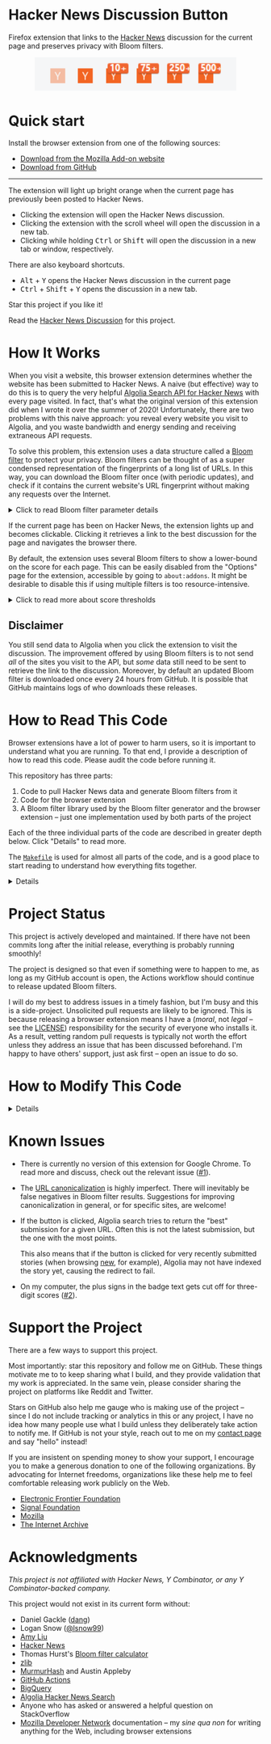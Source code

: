 # Hacker News Discussion Button

Firefox extension that links to the [Hacker News](https://news.ycombinator.com)
discussion for the current page and preserves privacy with Bloom filters.

<div align="center">
<a href="https://github.com/jstrieb/hackernews-button/releases/latest/download/hackernews-button.xpi">
<img alt="Screenshot" width="400" src="https://github.com/jstrieb/hackernews-button/blob/master/doc/screenshot.png" />
</a>
</div>



# Quick start

Install the browser extension from one of the following sources:
- [Download from the Mozilla Add-on website](https://addons.mozilla.org/en-US/firefox/addon/hacker-news-discussion-button/)
- [Download from GitHub](https://github.com/jstrieb/hackernews-button/releases/latest/download/hackernews-button.xpi)

---

The extension will light up bright orange when the current page has previously
been posted to Hacker News.
- Clicking the extension will open the Hacker News discussion.
- Clicking the extension with the scroll wheel will open the discussion in a
  new tab.
- Clicking while holding <kbd>Ctrl</kbd> or <kbd>Shift</kbd> will open the
  discussion in a new tab or window, respectively.

There are also keyboard shortcuts.
- <kbd>Alt</kbd> + <kbd>Y</kbd> opens the Hacker News discussion in the current
  page
- <kbd>Ctrl</kbd> + <kbd>Shift</kbd> + <kbd>Y</kbd> opens the discussion in a
  new tab.

Star this project if you like it!

Read the [Hacker News Discussion](https://news.ycombinator.com/item?id=26301600)
for this project.



# How It Works

When you visit a website, this browser extension determines whether the website
has been submitted to Hacker News. A naive (but effective) way to do this is to
query the very helpful [Algolia Search API for Hacker
News](https://hn.algolia.com/api) with every page visited. In fact, that's what
the original version of this extension did when I wrote it over the summer of
2020! Unfortunately, there are two problems with this naive approach: you
reveal every website you visit to Algolia, and you waste bandwidth and energy
sending and receiving extraneous API requests.

To solve this problem, this extension uses a data structure called a [Bloom
filter](https://en.wikipedia.org/wiki/Bloom_filter) to protect your privacy.
Bloom filters can be thought of as a super condensed representation of the
fingerprints of a long list of URLs. In this way, you can download the Bloom
filter once (with periodic updates), and check if it contains the current
website's URL fingerprint without making any requests over the Internet.

<details>

<summary>Click to read Bloom filter parameter details</summary>

Bloom filters are probabilistic data structures, which means that when you
query whether a string is in the set represented by the Bloom filter, the
response from the data structure is either "no," or "probably yes." Bloom
filters have two parameters that can be tuned to minimize the likelihood of
false positive results: the size of the filter (the number of bits), and the
number of hashes used to obtain a fingerprint of each item.

Based on calculations performed using this [Bloom filter
calculator](https://hur.st/bloomfilter/?n=4M&p=&m=16MiB&k=23), the Bloom
filters used by this Firefox extension occupy 16MB of space and use 23 hash
functions. Since (at the time of this release) there are approximately 4
million submitted Hacker News stories, this gives a 1 in 10 million chance of a
false positive match on the Bloom filter. This probability gradually increases
to 1 in 26,000 as the number of submissions approaches 6 million, and becomes 1
in 850 by the time there have been 8 million Hacker News story submissions. At
that point, it will likely be worthwhile to consider increasing the size of the
Bloom filter.

16MB was chosen as the Bloom filter size, and the number of hashes was adjusted
around it. This size is convenient because it is not too large for an initial
download of multiple Bloom filters. Additionally, 16MB Bloom filters
representing smaller time windows (e.g. submissions from the last 24 hours) are
very sparse, and thus compress extremely well. For example, the Bloom filter
representing submissions from the last 24 hours compresses from 16MB to about
50KB. Though the false positive rate could be further reduced and
future-proofed, doubling the Bloom filter size to 32MB is a significant
increase, even with compression.

---

</details>

If the current page has been on Hacker News, the extension lights up and
becomes clickable. Clicking it retrieves a link to the best discussion for the
page and navigates the browser there.

By default, the extension uses several Bloom filters to show a lower-bound on
the score for each page. This can be easily disabled from the "Options" page
for the extension, accessible by going to `about:addons`. It might be desirable
to disable this if using multiple filters is too resource-intensive.

<details>

<summary>Click to read more about score thresholds</summary>

It seemed reasonable to use at most five distinct Bloom filters. Because they
become increasingly sparse as the number of stories in the Bloom filter
decreases, they compress well, so adding additional Bloom filters doesn't have
a massive impact on the total amount of data downloaded.

On the other hand, uncompressed, they total `5 * 16MB = 80MB` in memory – more
than this seemed unreasonable. 

The five thresholds for the Bloom filters were chosen mostly by eye, but
validated and tuned using analysis of the dataset. 

| Range | Count |
| --- | --- |
| 0-10	| 3381917 |
| 10-75 | 300300 |
| 75-250 | 121291 |
| 250-500 | 25739 |
| 500+ | 7948 |

<img alt="Bloom filter score range visualization" src="https://github.com/jstrieb/hackernews-button/blob/master/doc/range-chart.svg" />

As of February 28, 2021, the ranges have an approximately logarithmically
decreasing number of entries. This is desirable because this mirrors the true
distribution of the data, which is also approximately logarithmic. It also
allows for acceptably sensible, informative score ranges.

<img alt="Aggregate Hacker News story scores" src="https://github.com/jstrieb/hackernews-button/blob/master/doc/scores-chart.svg" />

The data used for this analysis can be viewed
[here](https://docs.google.com/spreadsheets/d/1s41DRN3MrifjcqeYql88WAQH6nySIUYWs4NLUzDg7wM/edit?usp=sharing).
It was generated with the following BigQuery SQL query, and the thresholds were
tuned in the spreadsheet.

``` sql
SELECT
  score,
  COUNT(score) AS count
FROM
  `bigquery-public-data.hacker_news.full`
WHERE
  score IS NOT NULL
  AND score != 0
GROUP BY
  score
ORDER BY
  score
```

</details>

## Disclaimer

You still send data to Algolia when you click the extension to visit the
discussion. The improvement offered by using Bloom filters is to not send *all*
of the sites you visit to the API, but *some* data still need to be sent to
retrieve the link to the discussion. Moreover, by default an updated Bloom
filter is downloaded once every 24 hours from GitHub. It is possible that
GitHub maintains logs of who downloads these releases.



# How to Read This Code

Browser extensions have a lot of power to harm users, so it is important to
understand what you are running. To that end, I provide a description of how to
read this code. Please audit the code before running it.

This repository has three parts: 
1. Code to pull Hacker News data and generate Bloom filters from it
2. Code for the browser extension
3. A Bloom filter library used by the Bloom filter generator and the browser
   extension – just one implementation used by both parts of the project

Each of the three individual parts of the code are described in greater depth
below. Click "Details" to read more.

The
[`Makefile`](https://github.com/jstrieb/hackernews-button/blob/master/Makefile)
is used for almost all parts of the code, and is a good place to start reading
to understand how everything fits together.

<details>

<summary>Details</summary>

## Bloom Filter Library

Files to read:

- [`bloom-filter/bloom.c`](https://github.com/jstrieb/hackernews-button/blob/master/bloom-filter/bloom.c)
- [`test/bloom-test.c`](https://github.com/jstrieb/hackernews-button/blob/master/test/bloom-test.c)

The code for Bloom filters is implemented in C. This code is used in a
command-line C program to generate Bloom filters, which is compiled using
`gcc`. It is also used by the browser extension in a wrapper library, which is
compiled to WebAssembly using Emscripten (`emcc` in the `Makefile`).

The [`test`](https://github.com/jstrieb/hackernews-button/tree/master/test)
folder includes tests for various parts of the Bloom filter library to ensure
it is working as expected.

## Generating Bloom Filters

Files to read:

- [`.github/workflows/generate-bloomfilter.yml`](https://github.com/jstrieb/hackernews-button/blob/master/.github/workflows/generate-bloomfilter.yml)
- [`canonicalize.py`](https://github.com/jstrieb/hackernews-button/blob/master/canonicalize.py)
- [`bloom-filter/bloom-create.c`](https://github.com/jstrieb/hackernews-button/blob/master/bloom-filter/bloom-create.c)

Bloom filters are regularly regenerated on a schedule, mediated by a GitHub
Actions workflow. At a high level, this process pulls down relevant data from
the [Hacker News BigQuery
dataset](https://console.cloud.google.com/marketplace/details/y-combinator/hacker-news),
does some preprocessing, normalizes ("canonicalizes") URLs, and feeds them to
the command-line Bloom filter generator. Generated Bloom filters are uploaded
as [GitHub Releases](https://github.com/jstrieb/hackernews-button/releases) so
users running the extension can download the latest ones.

Since Bloom filters can only match exact strings, it is helpful to
"canonicalize" URLs so that there are fewer false negative results. In other
words, because multiple URLs often point to the same page,
[`canonicalize.py`](https://github.com/jstrieb/hackernews-button/blob/master/canonicalize.py)
is useful for ensuring that slightly different URLs submitted to Hacker News
for the current page still match in the Bloom filter. Unfortunately, this
process is inherently imperfect. Opening issues with suggested improvements to
the URL canonicalization process are appreciated!

For actually reading strings, adding them to Bloom filters, and writing
(compressed) Bloom filters, we compile and use
[`bloom-create.c`](https://github.com/jstrieb/hackernews-button/blob/master/bloom-filter/bloom-create.c).
This takes some command-line arguments, and then reads from standard input,
parses the line-delimited strings, and outputs a Bloom filter.

## Browser Extension

Files to read:

- [`manifest.json`](https://github.com/jstrieb/hackernews-button/blob/master/manifest.json)
- [`background.js`](https://github.com/jstrieb/hackernews-button/blob/master/background.js)
- [`bloom-wrap.js`](https://github.com/jstrieb/hackernews-button/blob/master/bloom-wrap.js)
- [`add-latest.js`](https://github.com/jstrieb/hackernews-button/blob/master/add-latest.js)

The
[manifest](https://github.com/jstrieb/hackernews-button/blob/master/manifest.json)
connects all parts of the extension together. It attaches keyboard commands to
events and runs a page with background scripts, which do most of the heavy
lifting. It also runs a small content script on `news.ycombinator.com` pages.

There are two important background scripts.
[`background.js`](https://github.com/jstrieb/hackernews-button/blob/master/background.js)
is responsible for displaying the browser extension and handling user
interaction.
[`bloom-wrap.js`](https://github.com/jstrieb/hackernews-button/blob/master/bloom-wrap.js)
makes the Bloom filter library (implemented in C) easily accessible from
JavaScript via low-level wrappers and high-level helper functions. It also
includes code that, when the browser starts and WebAssembly is ready, attempts
to either load a Bloom filter from local storage, or download the latest one
from GitHub. 

The content script that runs on `news.ycombinator.com` pages extracts "story"
URLs from the pages and adds them to the Bloom filter. This is useful because
the Bloom filters only update every 24 hours at most (as limited by the
frequency of BigQuery dataset updates), so adding stories to the Bloom filter
this way makes it possible to use the extension to view the discussion for
recently-submitted posts. This would otherwise not be possible until the Bloom
filter is updated many hours later.

Note that the `background.html` page also loads a script `bloom.js` that is not
in the repo. As per the
[`Makefile`](https://github.com/jstrieb/hackernews-button/blob/d365b2a1619cd139186d3a162b9dd6de0bc13b0a/Makefile#L98-L111),
this script is compiled from the Bloom filter C library using Emscripten.

</details>



# Project Status

This project is actively developed and maintained. If there have not been
commits long after the initial release, everything is probably running
smoothly!

The project is designed so that even if something were to happen to me, as long
as my GitHub account is open, the Actions workflow should continue to release
updated Bloom filters.

I will do my best to address issues in a timely fashion, but I'm busy and this
is a side-project. Unsolicited pull requests are likely to be ignored. This is
because releasing a browser extension means I have a (*moral*, not *legal*
– see the
[LICENSE](https://github.com/jstrieb/hackernews-button/blob/master/LICENSE))
responsibility for the security of everyone who installs it. As a result,
vetting random pull requests is typically not worth the effort unless they
address an issue that has been discussed beforehand. I'm happy to have others'
support, just ask first – open an issue to do so.



# How to Modify This Code

<details>

<summary>Details</summary>

1. Fork your own copy of the repository
2. [Create a new project](https://console.cloud.google.com/projectcreate) in
   BigQuery
3. Create a service account with the `BigQuery User` permission
4. Generate a JSON key
5. Enable Actions for the repository
6. Copy the JSON key into an Actions secret called `BQ_JSON` (under Settings >
   Secrets > Actions).
7. Make your fork public if you want to be able to access it unauthenticated
8. Change the repo to your liking, maintaining attribution and the LICENSE file!

</details>



# Known Issues

- There is currently no version of this extension for Google Chrome. To read
  more and discuss, check out the relevant issue
  ([#1](https://github.com/jstrieb/hackernews-button/issues/1)).
- The [URL
  canonicalization](https://github.com/jstrieb/hackernews-button/blob/master/canonicalize.py)
  is highly imperfect. There will inevitably be false negatives in Bloom filter
  results. Suggestions for improving canonicalization in general, or for
  specific sites, are welcome!
- If the button is clicked, Algolia search tries to return the "best"
  submission for a given URL. Often this is not the latest submission, but the
  one with the most points.

  This also means that if the button is clicked for very recently submitted
  stories (when browsing [new](https://news.ycombinator.com/newest), for
  example), Algolia may not have indexed the story yet, causing the redirect to
  fail.
- On my computer, the plus signs in the badge text gets cut off for three-digit
  scores ([#2](https://github.com/jstrieb/hackernews-button/issues/2)).



# Support the Project

There are a few ways to support this project.

Most importantly: star this repository and follow me on GitHub. These things
motivate me to to keep sharing what I build, and they provide validation that
my work is appreciated. In the same vein, please consider sharing the project
on platforms like Reddit and Twitter.

Stars on GitHub also help me gauge who is making use of the project – since I
do not include tracking or analytics in this or any project, I have no idea how
many people use what I build unless they deliberately take action to notify me.
If GitHub is not your style, reach out to me on my [contact
page](https://jstrieb.github.io/about/#contact) and say "hello" instead! 

If you are insistent on spending money to show your support, I encourage you to
make a generous donation to one of the following organizations. By advocating
for Internet freedoms, organizations like these help me to feel comfortable
releasing work publicly on the Web.

- [Electronic Frontier Foundation](https://supporters.eff.org/donate/)
- [Signal Foundation](https://signal.org/donate/)
- [Mozilla](https://donate.mozilla.org/en-US/)
- [The Internet Archive](https://archive.org/donate/index.php)



# Acknowledgments

*This project is not affiliated with Hacker News, Y Combinator, or any Y
Combinator-backed company.*

This project would not exist in its current form without:

- Daniel Gackle ([dang](https://news.ycombinator.com/user?id=dang))
- Logan Snow ([@lsnow99](https://github.com/lsnow99))
- [Amy Liu](https://www.linkedin.com/in/amyjl/)
- [Hacker News](https://news.ycombinator.com)
- Thomas Hurst's [Bloom filter calculator](https://hur.st/bloomfilter/)
- [zlib](https://zlib.net)
- [MurmurHash](https://github.com/aappleby/smhasher) and Austin Appleby
- [GitHub Actions](https://github.com/features/actions)
- [BigQuery](https://console.cloud.google.com/marketplace/details/y-combinator/hacker-news)
- [Algolia Hacker News Search](https://hn.algolia.com/)
- Anyone who has asked or answered a helpful question on StackOverflow
- [Mozilla Developer Network](https://developer.mozilla.org/en-US/)
  documentation – my _sine qua non_ for writing anything for the Web, including
  browser extensions

